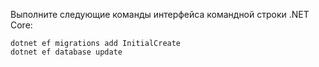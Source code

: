 
Выполните следующие команды интерфейса командной строки .NET Core:

```console
dotnet ef migrations add InitialCreate
dotnet ef database update
```